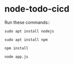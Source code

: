 # node-todo-cicd

Run these commands::


`sudo apt install nodejs`


`sudo apt install npm`


`npm install`

`node app.js`

